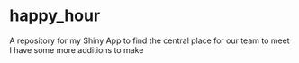 # happy_hour
A repository for my Shiny App to find the central place for our team to meet
I have some more additions to make